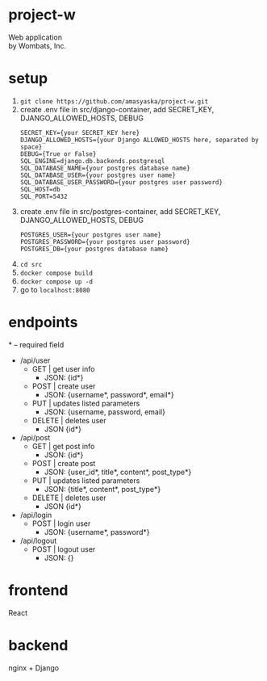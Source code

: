 # project-w
Web application \
by Wombats, Inc.
# setup
1. ```git clone https://github.com/amasyaska/project-w.git```
2. create .env file in src/django-container, add SECRET_KEY, DJANGO_ALLOWED_HOSTS, DEBUG
   ```
   SECRET_KEY={your SECRET_KEY here}
   DJANGO_ALLOWED_HOSTS={your Django ALLOWED_HOSTS here, separated by space}
   DEBUG={True or False}
   SQL_ENGINE=django.db.backends.postgresql
   SQL_DATABASE_NAME={your postgres database name}
   SQL_DATABASE_USER={your postgres user name}
   SQL_DATABASE_USER_PASSWORD={your postgres user password}
   SQL_HOST=db
   SQL_PORT=5432
   ```
3. create .env file in src/postgres-container, add SECRET_KEY, DJANGO_ALLOWED_HOSTS, DEBUG
   ```
   POSTGRES_USER={your postgres user name}
   POSTGRES_PASSWORD={your postgres user password}
   POSTGRES_DB={your postgres database name}
   ```
4. ```cd src```
5. ```docker compose build```
6. ```docker compose up -d```
7. go to ```localhost:8080```
# endpoints
\* – required field
- /api/user
   - GET | get user info
      - JSON: {id*}
   - POST | create user
     - JSON: {username*, password*, email*}
   - PUT | updates listed parameters
      - JSON: {username, password, email}
   - DELETE | deletes user
      - JSON {id*}
- /api/post
   - GET | get post info
      - JSON: {id*}
   - POST | create post
     - JSON: {user_id*, title*, content*, post_type*}
   - PUT | updates listed parameters
      - JSON: {title*, content*, post_type*}
   - DELETE | deletes user
      - JSON {id*}
- /api/login
   - POST | login user
      - JSON: {username*, password*}
- /api/logout
   - POST | logout user
      - JSON: {}

# frontend
React
# backend
nginx + Django
